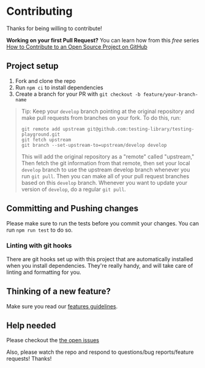 # Contributing

Thanks for being willing to contribute!

**Working on your first Pull Request?** You can learn how from this _free_
series [How to Contribute to an Open Source Project on GitHub][egghead]

## Project setup

1.  Fork and clone the repo
2.  Run `npm ci` to install dependencies
3.  Create a branch for your PR with `git checkout -b feature/your-branch-name`

> Tip: Keep your `develop` branch pointing at the original repository and make
> pull requests from branches on your fork. To do this, run:
>
> ```
> git remote add upstream git@github.com:testing-library/testing-playground.git
> git fetch upstream
> git branch --set-upstream-to=upstream/develop develop
> ```
>
> This will add the original repository as a "remote" called "upstream," Then
> fetch the git information from that remote, then set your local `develop`
> branch to use the upstream develop branch whenever you run `git pull`. Then you
> can make all of your pull request branches based on this `develop` branch.
> Whenever you want to update your version of `develop`, do a regular `git pull`.

## Committing and Pushing changes

Please make sure to run the tests before you commit your changes. You can run
`npm run test` to do so.

### Linting with git hooks

There are git hooks set up with this project that are automatically installed
when you install dependencies. They're really handy, and will take care of linting
and formatting for you.

## Thinking of a new feature?

Make sure you read our [features guidelines](/docs/features.md).

## Help needed

Please checkout the [the open issues][issues]

Also, please watch the repo and respond to questions/bug reports/feature
requests! Thanks!

[egghead]: https://egghead.io/series/how-to-contribute-to-an-open-source-project-on-github
[issues]: https://github.com/testing-library/testing-playground/issues
